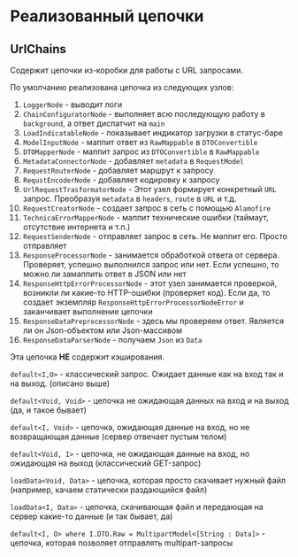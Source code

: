 # Реализованный цепочки

## UrlChains

Содержит цепочки из-коробки для работы с URL запросами. 

По умолчанию реализована цепочка из следующих узлов:

1. `LoggerNode` - выводит логи
2. `ChainConfiguratorNode` - выполняет всю последующую работу в `background`, а ответ диспатчит на `main`
3. `LoadIndicatableNode` - показывает индикатор загрузки в статус-баре
4. `ModelInputNode` - маппит ответ из `RawMappable` в `DTOConvertible`
5. `DTOMapperNode` - маппит запрос из `DTOConvertible` в `RawMappable`
6. `MetadataConnectorNode` - добавляет `metadata` в `RequestModel`
7. `RequestRouterNode` - добавляет маршрут к запросу
8. `RequstEncoderNode` - добавляет кодировку к запросу
9. `UrlRequestTrasformatorNode` - Этот узел формирует конкретный `URL` запрос. Преобразуя `metadata` в `headers`, `route` в `URL` и т.д.
10. `RequestCreatorNode` - создает запрос в сеть с помощью `Alamofire`
11. `TechnicaErrorMapperNode` - маппит технические ошибки (таймаут, отсутствие интернета и т.п.)
12. `RequestSenderNode` - отправляет запрос в сеть. Не маппит его. Просто отправляет
13. `ResponseProcessorNode` - занимается обработкой ответа от сервера. Проверяет, успешно выполнился запрос или нет. Если успешно, то можно ли замаппить ответ в JSON или нет
14. `ResponseHttpErrorProcessorNode` - этот узел занимается проверкой, возникли ли какие-то HTTP-ошибки (проверяет код). Если да, то создает экземпляр `ResponseHttpErrorProcessorNodeError` и заканчивает выполнение цепочки
15. `ResponseDataPreprocessorNode` - здесь мы проверяем ответ. Является ли он Json-объектом или Json-массивом
16. `ResponseDataParserNode` - получаем `Json` из `Data`

Эта цепочка **НЕ** содержит кэширования.

`default<I,O>` - классический запрос. Ожидает данные как на вход так и на выход. (описано выше)

`default<Void, Void>` - цепочка не ожидающая данных на вход и на выход (да, и такое бывает)

`default<I, Void>` - цепочка, ожидающая данные на вход, но не возвращающая данные (сервер отвечает пустым телом)

`default<Void, I>` - цепочка, не ожидающая данные на вход, но ожидающая на выход (классический GET-запрос)

`loadData<Void, Data>` - цепочка, которая просто скачивает нужный файл (например, качаем статически раздающийся файл)

`loadData<I, Data>` - цепочка, скачивающая файл и передающая на сервер какие-то данные (и так бывает, да)

`default<I, O> where I.DTO.Raw = MultipartModel<[String : Data]>` - цепочка, которая позволяет отправлять multipart-запросы 
